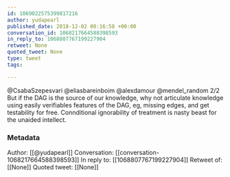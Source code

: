 ```yaml
---
id: 1069022575399817216
author: yudapearl
published_date: 2018-12-02 00:16:58 +00:00
conversation_id: 1068217664588398593
in_reply_to: 1068807767199227904
retweet: None
quoted_tweet: None
type: tweet
tags:

---
```


@CsabaSzepesvari @eliasbareinboim @alexdamour @mendel_random 2/2 But if the DAG is the source of our knowledge, why not articulate knowledge using easily verifiables features of the DAG, eg, missing edges, and get testability for free. Connditional ignorability of treatment is nasty beast for the unaided intellect.

### Metadata

Author: [[@yudapearl]]
Conversation: [[conversation-1068217664588398593]]
In reply to: [[1068807767199227904]]
Retweet of: [[None]]
Quoted tweet: [[None]]
